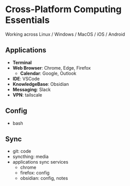 # Cross-Platform Computing Essentials

Working across Linux / Windows / MacOS / iOS / Android

## Applications

- **Terminal**
- **Web Browser**:  Chrome,  Edge,  Firefox
    - **Calendar**: Google, Outlook
- **IDE**:  VSCode
- **KnowledgeBase**: Obsidian
- **Messaging**: Slack
- **VPN**: tailscale

## Config

- bash

## Sync

- git: code
- syncthing: media
- applications sync services
    - chrome
    - firefox: config
    - obsidian: config, notes
